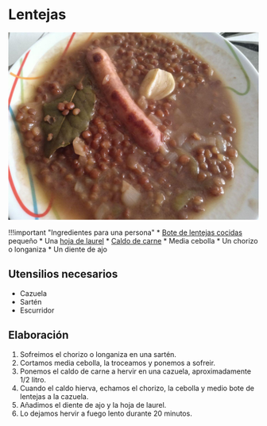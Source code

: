 # Lentejas

![](../img/lentejas-full.jpg)

!!!important "Ingredientes para una persona"
    * [Bote de lentejas cocidas](../ingredientes/lentejas-cocidas.md) pequeño
    * Una [hoja de laurel](../ingredientes/laurel.md)
    * [Caldo de carne](../ingredientes/caldo-carne.md)
    * Media cebolla
    * Un chorizo o longaniza
    * Un diente de ajo

## Utensilios necesarios

* Cazuela
* Sartén
* Escurridor

## Elaboración

1. Sofreimos el chorizo o longaniza en una sartén.
1. Cortamos media cebolla, la troceamos y ponemos a sofreir.
1. Ponemos el caldo de carne a hervir en una cazuela, aproximadamente 1/2 litro.
1. Cuando el caldo hierva, echamos el chorizo, la cebolla y medio bote de lentejas a la cazuela.
1. Añadimos el diente de ajo y la hoja de laurel.
1. Lo dejamos hervir a fuego lento durante 20 minutos.